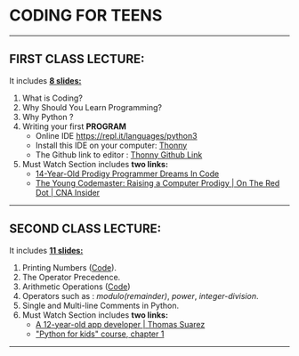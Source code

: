 # CODING FOR TEENS
___
## FIRST CLASS LECTURE:
It includes [**8 slides:**](CFT-23_3-1.pdf)

1. What is Coding?
2. Why Should You Learn Programming?
3. Why Python ?
4. Writing your first **PROGRAM** 
    * Online IDE https://repl.it/languages/python3
    * Install this IDE on your
    computer: [Thonny](https://thonny.org/)
    * The Github link to editor : 
    [Thonny Github Link](https://github.com/thonny/thonny/) 
5. Must Watch Section includes **two links:** 
    * [14-Year-Old Prodigy Programmer Dreams In Code](https://www.youtube.com/watch?v=DBXZWB_dNsw&feature=youtu.be)
    * [The Young Codemaster: Raising a Computer Prodigy | On The Red Dot | CNA Insider](https://www.youtube.com/watch?v=3FvSLA-Kvvs&feature=youtu.be)
___
## SECOND CLASS LECTURE:
It includes [**11 slides:**](CFT-24_3-2.pdf)

1. Printing Numbers ([Code](Codes/Printing_Numbers.py)).
2. The Operator Precedence.
3. Arithmetic Operations ([Code](Codes/arithmetic_operations.py))
4. Operators such as : *modulo(remainder)*, *power*, *integer-division*.
5. Single and Multi-line Comments in Python.
5. Must Watch Section includes **two links:** 
    * [A 12-year-old app developer | Thomas Suarez](https://youtu.be/Fkd9TWUtFm0)
    * ["Python for kids" course, chapter 1](https://youtu.be/YoHLbpjIByE)
___
